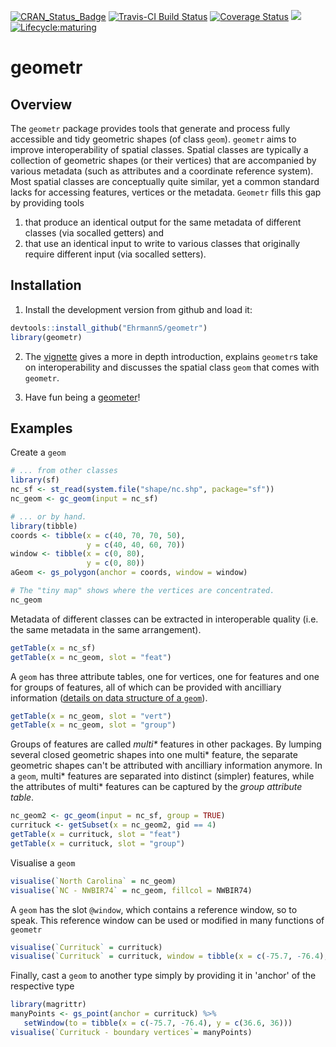 [![CRAN_Status_Badge](http://www.r-pkg.org/badges/version/geometr)](https://cran.r-project.org/package=geometr)
[![Travis-CI Build Status](https://travis-ci.org/EhrmannS/geometr.svg?branch=master)](https://travis-ci.org/EhrmannS/geometr)
[![Coverage Status](https://img.shields.io/codecov/c/github/EhrmannS/geometr/master.svg)](https://codecov.io/github/EhrmannS/geometr?branch=master)
[![](http://cranlogs.r-pkg.org/badges/grand-total/geometr)](https://cran.rstudio.com/web/packages/geometr/index.html)
[![Lifecycle:maturing](https://img.shields.io/badge/lifecycle-maturing-blue.svg)](https://www.tidyverse.org/lifecycle/#maturing)

# geometr

## Overview

The `geometr` package provides tools that generate and process fully accessible and tidy geometric shapes (of class `geom`).
`geometr` aims to improve interoperability of spatial classes. Spatial classes are typically a collection of geometric shapes (or their vertices) that are accompanied by various metadata (such as attributes and a coordinate reference system). Most spatial classes are conceptually quite similar, yet a common standard lacks for accessing features, vertices or the metadata. `Geometr` fills this gap by providing tools

  1) that produce an identical output for the same metadata of different classes (via socalled getters) and 
  2) that use an identical input to write to various classes that originally require different input (via socalled setters).


## Installation

1) Install the development version from github and load it:

``` r
devtools::install_github("EhrmannS/geometr")
library(geometr)
```

2) The [vignette](articles/geometr.html) gives a more in depth introduction, explains `geometr`s take on interoperability and discusses the spatial class `geom` that comes with `geometr`.

3) Have fun being a [geometer](https://en.wikipedia.org/wiki/List_of_geometers)!


## Examples

Create a `geom`

``` r
# ... from other classes
library(sf)
nc_sf <- st_read(system.file("shape/nc.shp", package="sf"))
nc_geom <- gc_geom(input = nc_sf)

# ... or by hand.
library(tibble)
coords <- tibble(x = c(40, 70, 70, 50),
                 y = c(40, 40, 60, 70))
window <- tibble(x = c(0, 80),
                 y = c(0, 80))
aGeom <- gs_polygon(anchor = coords, window = window)

# The "tiny map" shows where the vertices are concentrated.
nc_geom
```

Metadata of different classes can be extracted in interoperable quality (i.e. the same metadata in the same arrangement).

``` r
getTable(x = nc_sf)
getTable(x = nc_geom, slot = "feat")
```

A `geom` has three attribute tables, one for vertices, one for features and one for groups of features, all of which can be provided with ancilliary information ([details on data structure of a `geom`](articles/geometr.html#the-class-geom)).

``` r
getTable(x = nc_geom, slot = "vert")
getTable(x = nc_geom, slot = "group")
```

Groups of features are called *multi\** features in other packages. By lumping several closed geometric shapes into one multi\* feature, the separate geometric shapes can't be attributed with ancilliary information anymore. In a `geom`, multi\* features are separated into distinct (simpler) features, while the attributes of multi\* features can be captured by the *group attribute table*.

``` r
nc_geom2 <- gc_geom(input = nc_sf, group = TRUE)
currituck <- getSubset(x = nc_geom2, gid == 4)
getTable(x = currituck, slot = "feat")
getTable(x = currituck, slot = "group")
```

Visualise a `geom` 

``` r
visualise(`North Carolina` = nc_geom)
visualise(`NC - NWBIR74` = nc_geom, fillcol = NWBIR74)
```

A `geom` has the slot `@window`, which contains a reference window, so to speak. This reference window can be used or modified in many functions of `geometr`

``` r
visualise(`Currituck` = currituck)
visualise(`Currituck` = currituck, window = tibble(x = c(-75.7, -76.4), y = c(36.6, 36)))
```

Finally, cast a `geom` to another type simply by providing it in 'anchor' of the respective type

``` r
library(magrittr)
manyPoints <- gs_point(anchor = currituck) %>% 
   setWindow(to = tibble(x = c(-75.7, -76.4), y = c(36.6, 36)))
visualise(`Currituck - boundary vertices`= manyPoints)
```






